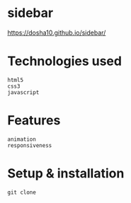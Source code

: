 # sidebar
https://dosha10.github.io/sidebar/

# Technologies used
```
html5
css3
javascript
```

# Features 
```
animation
responsiveness
```

# Setup & installation
```
git clone 
```





